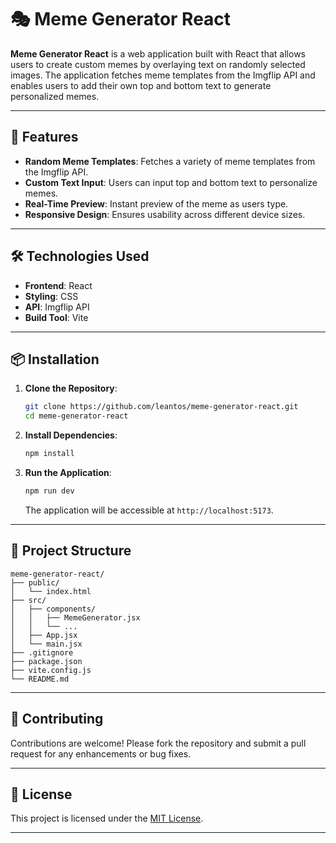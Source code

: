 # 🎭 Meme Generator React

**Meme Generator React** is a web application built with React that allows users to create custom memes by overlaying text on randomly selected images. The application fetches meme templates from the Imgflip API and enables users to add their own top and bottom text to generate personalized memes.

---

## 🚀 Features

* **Random Meme Templates**: Fetches a variety of meme templates from the Imgflip API.
* **Custom Text Input**: Users can input top and bottom text to personalize memes.
* **Real-Time Preview**: Instant preview of the meme as users type.
* **Responsive Design**: Ensures usability across different device sizes.

---

## 🛠️ Technologies Used

* **Frontend**: React
* **Styling**: CSS
* **API**: Imgflip API
* **Build Tool**: Vite

---

## 📦 Installation

1. **Clone the Repository**:

   ```bash
   git clone https://github.com/leantos/meme-generator-react.git
   cd meme-generator-react
   ```

2. **Install Dependencies**:

   ```bash
   npm install
   ```

3. **Run the Application**:

   ```bash
   npm run dev
   ```

   The application will be accessible at `http://localhost:5173`.

---

## 📁 Project Structure

```
meme-generator-react/
├── public/
│   └── index.html
├── src/
│   ├── components/
│   │   ├── MemeGenerator.jsx
│   │   └── ...
│   ├── App.jsx
│   └── main.jsx
├── .gitignore
├── package.json
├── vite.config.js
└── README.md
```

---

## 🤝 Contributing

Contributions are welcome! Please fork the repository and submit a pull request for any enhancements or bug fixes.

---

## 📄 License

This project is licensed under the [MIT License](LICENSE).

---
